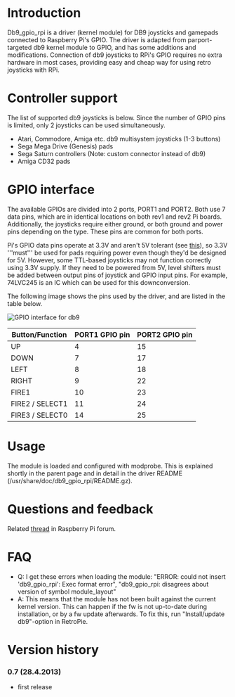 # Introduction
Db9_gpio_rpi is a driver (kernel module) for DB9 joysticks and gamepads connected to Raspberry Pi's GPIO. The driver is adapted from parport-targeted db9 kernel module to GPIO, and has some additions and modifications. Connection of db9 joysticks to RPi's GPIO requires no extra hardware in most cases, providing easy and cheap way for using retro joysticks with RPi.

# Controller support
The list of supported db9 joysticks is below. Since the number of GPIO pins is limited, only 2 joysticks can be used simultaneously.
* Atari, Commodore, Amiga etc. db9 multisystem joysticks (1-3 buttons)
* Sega Mega Drive (Genesis) pads
* Sega Saturn controllers (Note: custom connector instead of db9)
* Amiga CD32 pads

# GPIO interface
The available GPIOs are divided into 2 ports, PORT1 and PORT2. Both use 7 data pins, which are in identical locations on both rev1 and rev2 Pi boards. Additionally, the joysticks require either ground, or both ground and power pins depending on the type. These pins are common for both ports.

Pi's GPIO data pins operate at 3.3V and aren't 5V tolerant (see [this](http://elinux.org/RPi_Low-level_peripherals)), so 3.3V '''must''' be used for pads requiring power even though they'd be designed for 5V. However, some TTL-based joysticks may not function correctly using 3.3V supply. If they need to be powered from 5V, level shifters must be added between output pins of joystick and GPIO input pins. For example, 74LVC245 is an IC which can be used for this downconversion.

The following image shows the pins used by the driver, and are listed in the table below.

![GPIO interface for db9](http://www.niksula.hut.fi/~mhiienka/Rpi/images/db9_gpio_rpi.png)

Button/Function | PORT1 GPIO pin | PORT2 GPIO pin
----------------|----------------|---------------
UP              | 4              | 15
DOWN            | 7              | 17
LEFT            | 8              | 18
RIGHT           | 9              | 22
FIRE1           | 10             | 23
FIRE2 / SELECT1 | 11             | 24
FIRE3 / SELECT0 | 14             | 25

# Usage
The module is loaded and configured with modprobe. This is explained shortly in the parent page and in detail in the driver README (/usr/share/doc/db9_gpio_rpi/README.gz).

# Questions and feedback
Related [thread](http://www.raspberrypi.org/phpBB3/viewtopic.php?f=78&t=15787) in Raspberry Pi forum.

# FAQ
* Q: I get these errors when loading the module: "ERROR: could not insert 'db9_gpio_rpi': Exec format error", "db9_gpio_rpi: disagrees about version of symbol module_layout"
* A: This means that the module has not been built against the current kernel version. This can happen if the fw is not up-to-date during installation, or by a fw update afterwards. To fix this, run "Install/update db9"-option in RetroPie.


# Version history
### 0.7 (28.4.2013)
* first release